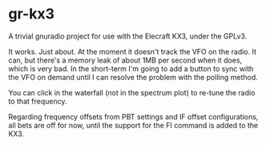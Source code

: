 gr-kx3
======

A trivial gnuradio project for use with the Elecraft KX3, under the GPLv3. 

It works.  Just about.  At the moment it doesn't track the VFO on the radio.  It
can, but there's a memory leak of about 1MB per second when it does, which is
very bad. In the short-term I'm going to add a button to sync with the VFO on
demand until I can resolve the problem with the polling method.

You can click in the waterfall (not in the spectrum plot) to re-tune the radio 
to that frequency.

Regarding frequency offsets from PBT settings and IF offset configurations, all
bets are off for now, until the support for the FI command is added to the
KX3.
